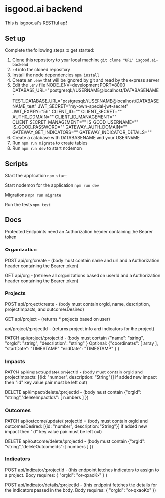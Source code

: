 # isgood.ai backend

This is isgood.ai's RESTful api!

## Set up

Complete the following steps to get started:

1. Clone this repository to your local machine `git clone "URL" isgood.ai-backend`
2. `cd` into the cloned repository
3. Install the node dependencies `npm install`
4. Create an `.env` that will be ignored by git and read by the express server
5. Edit the `.env` file
   NODE_ENV=development
   PORT=8000
   DATABASE_URL="postgresql://USERNAME@localhost/DATABASENAME"
   TEST_DATABASE_URL="postgresql://USERNAME@localhost/DATABASENAME_test"
   JWT_SECRET="my-own-special-jwt-secret"
   JWT_EXPIRY="5h"
   CLIENT_ID=""
   CLIENT_SECRET=""
   AUTH0_DOMAIN=""
   CLIENT_ID_MANAGEMENT=""
   CLIENT_SECRET_MANAGEMENT=""
   IS_GOOD_USERNAME=""
   IS_GOOD_PASSWORD=""
   GATEWAY_AUTH_DOMAIN=""
   GATEWAY_GET_INDICATORS=""
   GATEWAY_INDICATOR_DETAILS=""
6. Create a database with DATABASENAME and your USERNAME
7. Run `npm run migrate` to create tables
8. Run `npm run dev` to start nodemon

## Scripts

Start the application `npm start`

Start nodemon for the application `npm run dev`

Migrations `npm run migrate`

Run the tests `npm test`

## Docs

Protected Endpoints need an Authorization header containing the Bearer token

### Organization

POST
api/org/create - (body must contain name and url and a Authorization header containing the Bearer token)

GET
api/org - (retrieve all organizations based on userId and a Authorization header containing the Bearer token)

### Projects

POST
api/project/create - (body must contain orgId, name, description, projectImpacts, and outcomesDesired)

GET
api/project - (returns \* projects based on user)

api/project/:projectId - (returns project info and indicators for the project)

PATCH
api/project/:projectId - (body must contain {"name": "string", "orgId": "string", "description": "string" } Optional: {"coordinates": [ array ], "startDate": "TIMESTAMP" "endDate": "TIMESTAMP" } )

### Impacts

PATCH
api/impact/update/:projectId - (body must contain orgId and projectImpacts: [{id: "number", description: "String"}] if added new impact then "id" key value pair must be left out)

DELETE
api/impact/delete/:projectId - (body must contain {"orgId": "string","deleteImpactIds": [ numbers ] })

### Outcomes

PATCH
api/outcome/update/:projectId = (body must contain orgId and outcomesDesired: [{id: "number", description: "String"}] if added new impact then "id" key value pair must be left out)

DELETE
api/outcome/delete/:projectId - (body must contain {"orgId": "string","deleteOutcomeIds": [ numbers ] })

### Indicators

POST
api/indicator/:projectId - (this endpoint fetches indicators to assign to a project. Body requires: { "orgId": "or-qxaoKx" } )

POST 
api/indicator/details/:projectId - (this endpoint fetches the details for the indicators passed in the body. Body requires: { "orgId": "or-qxaoKx" })
